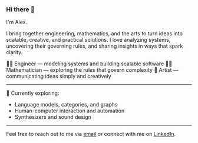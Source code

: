### Hi there 👋

I'm Alex.

I bring together engineering, mathematics, and the arts to turn ideas into scalable, creative, and practical solutions.
I love analyzing systems, uncovering their governing rules, and sharing insights in ways that spark clarity.

👨‍💻 Engineer — modeling systems and building scalable software
🧙‍♂️ Mathematician — exploring the rules that govern complexity
🎨 Artist — communicating ideas simply and creatively

---

🔭 Currently exploring:

- Language models, categories, and graphs
- Human-computer interaction and automation
- Synthesizers and sound design

---

Feel free to reach out to me via [email](mailto:alex@ournature.studio) or connect with me on [LinkedIn](https://linkedin.com/in/alexnodeland).
